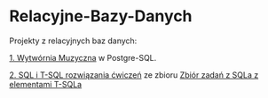 # Relacyjne-Bazy-Danych
Projekty z relacyjnych baz danych:

<p><a href="https://github.com/apysk6/Relacyjne-Bazy-Danych/blob/master/WytworniaMuzyczna-PostgreSQL/WytworniaMuzyczna-PostgreSQL.txt">1. Wytwórnia Muzyczna</a> w Postgre-SQL.</p>
<p><a href="https://github.com/apysk6/Relacyjne-Bazy-Danych/blob/master/SQL%20i%20T-SQL%20%C4%87wiczenia/SQL%20i%20T-SQL%20rozwi%C4%85zania%20%C4%87wicze%C5%84.txt">2. SQL i T-SQL rozwiązania ćwiczeń</a> ze zbioru <a href="http://fidytek.pl/bazy_danych/bd_zbior_zadan/sql_zbior.pdf">Zbiór zadań z SQLa z elementami T-SQLa</a>
